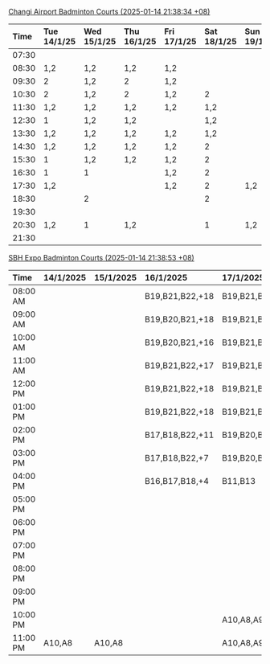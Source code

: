 [Changi Airport Badminton Courts (2025-01-14 21:38:34 +08)](https://www.carc.org.sg/FacilityBooking.aspx)

| Time   | Tue 14/1/25   | Wed 15/1/25   | Thu 16/1/25   | Fri 17/1/25   | Sat 18/1/25   | Sun 19/1/25   | Mon 20/1/25   |
|:-------|:--------------|:--------------|:--------------|:--------------|:--------------|:--------------|:--------------|
| 07:30  |               |               |               |               |               |               |               |
| 08:30  | 1,2           | 1,2           | 1,2           | 1,2           |               |               | 1,2           |
| 09:30  | 2             | 1,2           | 2             | 1,2           |               |               | 1,2           |
| 10:30  | 2             | 1,2           | 2             | 1,2           | 2             |               | 1,2           |
| 11:30  | 1,2           | 1,2           | 1,2           | 1,2           | 1,2           |               | 1,2           |
| 12:30  | 1             | 1,2           | 1,2           |               | 1,2           |               | 1,2           |
| 13:30  | 1,2           | 1,2           | 1,2           | 1,2           | 1,2           |               | 1,2           |
| 14:30  | 1,2           | 1,2           | 1,2           | 1,2           | 2             |               | 1,2           |
| 15:30  | 1             | 1,2           | 1,2           | 1,2           | 2             |               | 1,2           |
| 16:30  | 1             | 1             |               | 1,2           | 2             |               | 1,2           |
| 17:30  | 1,2           |               |               | 1,2           | 2             | 1,2           | 1,2           |
| 18:30  |               | 2             |               |               | 2             |               | 1,2           |
| 19:30  |               |               |               |               |               |               | 1,2           |
| 20:30  | 1,2           | 1             | 1,2           |               | 1             | 1,2           | 1,2           |
| 21:30  |               |               |               |               |               |               |               |

[SBH Expo Badminton Courts (2025-01-14 21:38:53 +08)](https://singaporebadmintonhall.getomnify.com/widgets/O3MRKGBH359GA55KHMG1RD)

| Time     | 14/1/2025   | 15/1/2025   | 16/1/2025       | 17/1/2025       | 18/1/2025       | 19/1/2025       | 20/1/2025       |
|:---------|:------------|:------------|:----------------|:----------------|:----------------|:----------------|:----------------|
| 08:00 AM |             |             | B19,B21,B22,+18 | B19,B21,B22,+19 | B19,B21,B22,+15 | A6,B15          | B19,B21,B22,+12 |
| 09:00 AM |             |             | B19,B20,B21,+18 | B19,B21,B22,+19 | B20,B21,B22,+14 |                 |                 |
| 10:00 AM |             |             | B19,B20,B21,+16 | B19,B21,B22,+17 | B18,B20,B21,+16 |                 |                 |
| 11:00 AM |             |             | B19,B21,B22,+17 | B19,B21,B22,+17 | B19,B20,B21,+17 |                 |                 |
| 12:00 PM |             |             | B19,B21,B22,+18 | B19,B21,B22,+19 | B19,B21,B22,+18 |                 |                 |
| 01:00 PM |             |             | B19,B21,B22,+18 | B19,B21,B22,+18 | B19,B21,B22,+17 |                 |                 |
| 02:00 PM |             |             | B17,B18,B22,+11 | B19,B20,B22,+10 | B20,B21,B22,+13 |                 |                 |
| 03:00 PM |             |             | B17,B18,B22,+7  | B19,B20,B22,+6  | B20,B21,B22,+5  |                 |                 |
| 04:00 PM |             |             | B16,B17,B18,+4  | B11,B13         |                 |                 |                 |
| 05:00 PM |             |             |                 |                 | A1              |                 |                 |
| 06:00 PM |             |             |                 |                 | A6,A7,A8        |                 |                 |
| 07:00 PM |             |             |                 |                 |                 |                 | A1,B16          |
| 08:00 PM |             |             |                 |                 |                 |                 | B18,B20,B21,+10 |
| 09:00 PM |             |             |                 |                 |                 |                 | B19,B21,B22,+16 |
| 10:00 PM |             |             |                 | A10,A8,A9,+7    | B17,B21,B22,+13 | B20,B21,B22,+16 | A10,A8,A9,+7    |
| 11:00 PM | A10,A8      | A10,A8      |                 | A10,A8,A9,+7    | B20,B21,B22,+14 | B20,B21,B22,+17 | A10,A8,A9,+7    |
